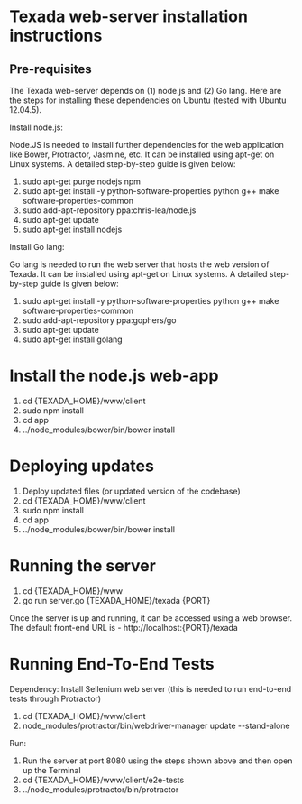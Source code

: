 # Texada web-server installation instructions #

## Pre-requisites ##

The Texada web-server depends on (1) node.js and (2) Go lang. Here are the steps for installing these dependencies on Ubuntu (tested with Ubuntu 12.04.5).

Install node.js:

Node.JS is needed to install further dependencies for the web application like Bower, Protractor, Jasmine, etc. It can be installed using apt-get on Linux systems. A detailed step-by-step guide is given below:

  1. sudo apt-get purge nodejs npm
  2. sudo apt-get install -y python-software-properties python g++ make software-properties-common
  3. sudo add-apt-repository ppa:chris-lea/node.js
  4. sudo apt-get update
  5. sudo apt-get install nodejs

Install Go lang:

Go lang is needed to run the web server that hosts the web version of Texada. It can be installed using apt-get on Linux systems. A detailed step-by-step guide is given below:

  1. sudo apt-get install -y python-software-properties python g++ make software-properties-common
  2. sudo add-apt-repository ppa:gophers/go
  3. sudo apt-get update
  4. sudo apt-get install golang


# Install the node.js web-app #

1. cd {TEXADA_HOME}/www/client
2. sudo npm install
3. cd app
4. ../node_modules/bower/bin/bower install

# Deploying updates #

1. Deploy updated files (or updated version of the codebase)
2. cd {TEXADA_HOME}/www/client
3. sudo npm install
4. cd app
5. ../node_modules/bower/bin/bower install



# Running the server #

1. cd {TEXADA_HOME}/www
2. go run server.go {TEXADA_HOME}/texada {PORT}

Once the server is up and running, it can be accessed using a web browser.
The default front-end URL is - http://localhost:{PORT}/texada


# Running End-To-End Tests #

Dependency:
Install Sellenium web server (this is needed to run end-to-end tests through Protractor)

1. cd {TEXADA_HOME}/www/client
2. node_modules/protractor/bin/webdriver-manager update --stand-alone

Run:

1. Run the server at port 8080 using the steps shown above and then open up the Terminal
2. cd {TEXADA_HOME}/www/client/e2e-tests
3. ../node_modules/protractor/bin/protractor
